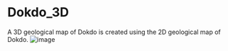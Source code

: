 # Dokdo_3D
A 3D geological map of Dokdo is created using the 2D geological map of Dokdo.
![image](https://github.com/JH808/Dokdo_3D/assets/87850435/fcc85066-68b7-4083-a572-8035130f4877)

